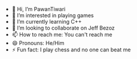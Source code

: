 - 👋 Hi, I’m PawanTiwari
- 👀 I’m interested in playing games
- 🌱 I’m currently learning  C++
- 💞️ I’m looking to collaborate on Jeff Bezoz
- 📫 How to reach me: You can't reach me
- 😄 Pronouns: He/Him
- ⚡ Fun fact: I play chess and no one can beat me

<!---
PawanLuffy/PawanLuffy is a ✨ special ✨ repository because its `README.md` (this file) appears on your GitHub profile.
You can click the Preview link to take a look at your changes.
--->
